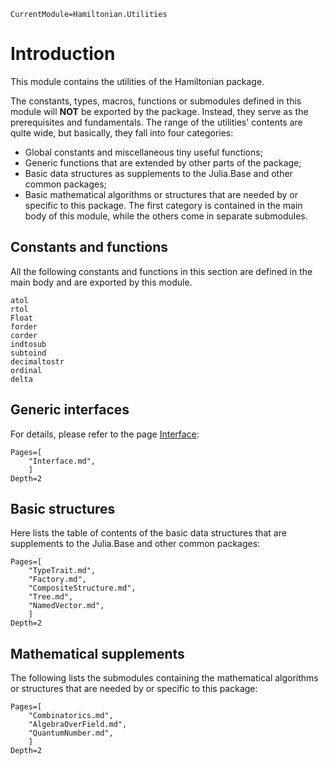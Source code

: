 ```@meta
CurrentModule=Hamiltonian.Utilities
```

# Introduction

This module contains the utilities of the Hamiltonian package.

The constants, types, macros, functions or submodules defined in this module will **NOT** be exported by the package. Instead, they serve as the prerequisites and fundamentals.
The range of the utilities' contents are quite wide, but basically, they fall into four categories:
* Global constants and miscellaneous tiny useful functions;
* Generic functions that are extended by other parts of the package;
* Basic data structures as supplements to the Julia.Base and other common packages;
* Basic mathematical algorithms or structures that are needed by or specific to this package.
The first category is contained in the main body of this module, while the others come in separate submodules.

## Constants and functions

All the following constants and functions in this section are defined in the main body and are exported by this module.

```@docs
atol
rtol
Float
forder
corder
indtosub
subtoind
decimaltostr
ordinal
delta
```

## Generic interfaces

For details, please refer to the page [Interface](@ref):
```@contents
Pages=[
    "Interface.md",
    ]
Depth=2
```

## Basic structures

Here lists the table of contents of the basic data structures that are supplements to the Julia.Base and other common packages:
```@contents
Pages=[
    "TypeTrait.md",
    "Factory.md",
    "CompositeStructure.md",
    "Tree.md",
    "NamedVector.md",
    ]
Depth=2
```

## Mathematical supplements

The following lists the submodules containing the mathematical algorithms or structures that are needed by or specific to this package:
```@contents
Pages=[
    "Combinatorics.md",
    "AlgebraOverField.md",
    "QuantumNumber.md",
    ]
Depth=2
```
